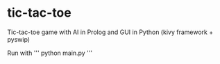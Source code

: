 tic-tac-toe
===========

Tic-tac-toe game with AI in Prolog and GUI in Python (kivy framework + pyswip)

Run with
'''
python main.py
'''
